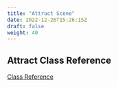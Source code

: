 ```yaml
---
title: "Attract Scene"
date: 2022-12-26T15:26:15Z
draft: false
weight: 40
---
```


## Attract Class Reference

[Class Reference](/pingod-addons/html/classAttract.html)
